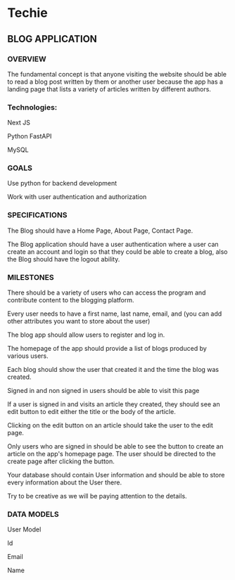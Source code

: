 # Techie

## BLOG APPLICATION

### OVERVIEW

The fundamental concept is that anyone visiting the website should be able to read a blog post written by them or another user because the app has a landing page that lists a variety of articles written by different authors.

### Technologies:

Next JS

Python FastAPI

MySQL

### GOALS

Use python for backend development

Work with user authentication and authorization

### SPECIFICATIONS

The Blog should have a Home Page, About Page, Contact Page.

The Blog application should have a user authentication where a user can create an account and login so that they  could be able to create a blog, also the Blog should have the logout ability.

### MILESTONES

There should be a variety of users who can access the program and contribute content to the blogging platform.

Every user needs to have a first name, last name, email, and (you can add other attributes you want to store about the user)

The blog app should allow users to register and log in.

The homepage of the app should provide a list of blogs produced by various users.

Each blog should show the user that created it and the time the blog was created.

Signed in and non signed in users should be able to visit this page

If a user is signed in and visits an article they created, they should see an edit button to edit either the title or the body of the article.

Clicking on the edit button on an article should take the user to the edit page.

Only users who are signed in should be able to see the button to create an article on the app's homepage page. The user should be directed to the create page after clicking the button.

Your database should contain User information and should be able to store every information about the User there.

Try to be creative as we will be paying attention to the details.

### DATA MODELS

User Model

Id

Email

Name


